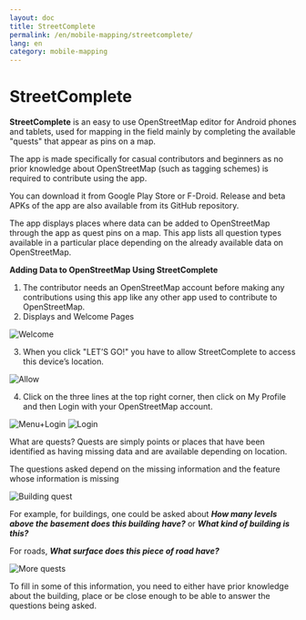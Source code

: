 ```yaml
---
layout: doc
title: StreetComplete
permalink: /en/mobile-mapping/streetcomplete/
lang: en
category: mobile-mapping
---
```


StreetComplete
==============


**StreetComplete** is an easy to use OpenStreetMap editor for Android phones and tablets, used for mapping in the field mainly by completing the available "quests" that appear as pins on a map.

The app is made specifically for casual contributors and beginners as no prior knowledge about OpenStreetMap (such as tagging schemes) is required to contribute using the app.

You can download it from Google Play Store or F-Droid. Release and beta APKs of the app are also available from its GitHub repository.

The app displays places where data can be added to OpenStreetMap through the app as quest pins on a map. This app lists all question types available in a particular place depending on the already available data on OpenStreetMap.

**Adding Data to OpenStreetMap Using StreetComplete**

1.  The contributor needs an OpenStreetMap account before making any contributions using this app like any other app used to contribute to OpenStreetMap.
2.  Displays and Welcome Pages

![Welcome][]

3.  When you click "LET’S GO!" you have to allow StreetComplete to access this device’s location.

![Allow][]

4.  Click on the three lines at the top right corner, then click on My Profile and then Login with your OpenStreetMap account.

![Menu+Login][]
![Login][]

What are quests? Quests are simply points or places that have been identified as having missing data and are available depending on location.

The questions asked depend on the missing information and the feature whose information is missing 

![Building quest][]

For example, for buildings, one could be asked about ***How many levels above the basement does this building have?*** or ***What kind of building is this?***

For roads, ***What surface does this piece of road have?***

![More quests][]

To fill in some of this information, you need to either have prior knowledge about the building, place or be close enough to be able to answer the questions being asked.



[Welcome]:          /images/mobile-mapping/streetcomplete-welcome.png
[Allow]:            /images/mobile-mapping/streetcomplete-allow.png
[Menu+Login]:       /images/mobile-mapping/streetcomplete-menu_login.png
[Login]:            /images/mobile-mapping/streetcomplete-login.png
[Building quest]:   /images/mobile-mapping/streetcomplete-building-quest.png
[More quests]:      /images/mobile-mapping/streetcomplete-more-quests.png
